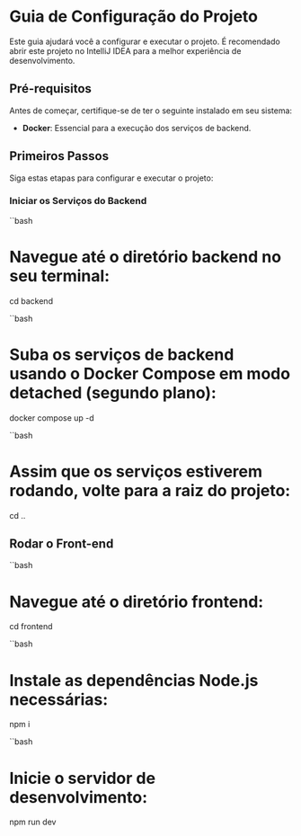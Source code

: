 # Guia de Configuração do Projeto

Este guia ajudará você a configurar e executar o projeto. É recomendado abrir este projeto no IntelliJ IDEA para a melhor experiência de desenvolvimento.

## Pré-requisitos

Antes de começar, certifique-se de ter o seguinte instalado em seu sistema:

- **Docker**: Essencial para a execução dos serviços de backend.

## Primeiros Passos

Siga estas etapas para configurar e executar o projeto:

### Iniciar os Serviços do Backend

``bash
# Navegue até o diretório backend no seu terminal:
cd backend

``bash
# Suba os serviços de backend usando o Docker Compose em modo detached (segundo plano):
docker compose up -d

``bash
# Assim que os serviços estiverem rodando, volte para a raiz do projeto:
cd ..

## Rodar o Front-end

``bash
# Navegue até o diretório frontend:
cd frontend

``bash
# Instale as dependências Node.js necessárias:
npm i

``bash
# Inicie o servidor de desenvolvimento:
npm run dev
